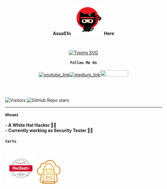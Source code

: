 <div>
<p align="center"><b>AssaS1n <img src=https://github.com/AssaS1n-here/AssaS1n-here/blob/main/Profile_Media/catninja-removebg-preview.png width="100" height="100"> Here</b></p><br>

<p align="center">
<a href="https://git.io/typing-svg"><img src="https://readme-typing-svg.demolab.com?font=Fira+Code&weight=20&size=20&pause=1000&color=fffcf6&random=false&width=150&lines=Heya+Folks+!!!" alt="Typing SVG" /></a>
<!-- <img src="https://github.com/AssaS1n-here/AssaS1n-here/blob/main/Profile_Media/gitcathi.gif" width="60" height="60" alt="ninja_cat_img"> -->
</p>


<div align="center">
<b><code>Follow Me On</code></b><br><br>
<a href="https://www.youtube.com/channel/UCVlfV2AP6mMy9O28sL5XfWA"><img src="https://img.shields.io/badge/YouTube-FF0000?style=for-the-badge&logo=youtube&logoColor=black" alt="youtube_link" width="90px" height="20px"></a><a href="https://medium.com/@arshpreetsingh325"><img src="https://img.shields.io/badge/Medium-12100E?style=for-the-badge&logo=medium&logoColor=white" alt="medium_link" width="90px" height="20px"></a><a href="https://www.linkedin.com/in/arsh-preet-64b36918a"><img src="https://img.shields.io/badge/LinkedIn-0077B5?style=for-the-badge&logo=linkedin&logoColor=white"  width="90px" height="20px"></a>  
</div>
</div><br><br><br>

![Visitors](https://komarev.com/ghpvc/?username=AssaS1n-here&color=red) ![GitHub Repo stars](https://img.shields.io/github/stars/AssaS1n-here/AssaS1n-here?color=red&style=flat)

------

<b><code>Whoami</code><br><br>
<span>- A White Hat Hacker 👨‍💻</span><br>
<span>- Currently working as Security Tester 🕵🏼</span><br><br>
<b><code>Certs</code><br><br>

<img src=https://github.com/AssaS1n-here/AssaS1n-here/blob/main/Profile_Media/pentestplus_cert.png width="100" height="100"><img src=https://github.com/AssaS1n-here/AssaS1n-here/blob/main/Profile_Media/mcrta_cert.png width="80" height="80">
